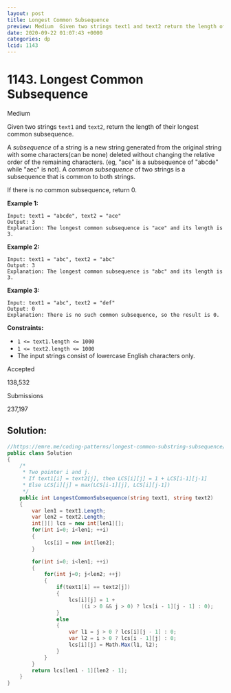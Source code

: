 ```yaml
---
layout: post
title: Longest Common Subsequence
preview: Medium  Given two strings text1 and text2 return the length of their longest common subsequence  A subsequence of a string is
date: 2020-09-22 01:07:43 +0000
categories: dp
lcid: 1143
---
```


# 1143. Longest Common Subsequence

Medium

Given two strings `text1` and `text2`, return the length of their longest common subsequence.

A *subsequence* of a string is a new string generated from the original string with some characters(can be none) deleted without changing the relative order of the remaining characters. (eg, "ace" is a subsequence of "abcde" while "aec" is not). A *common subsequence* of two strings is a subsequence that is common to both strings.

 

If there is no common subsequence, return 0.

 

**Example 1:**

```
Input: text1 = "abcde", text2 = "ace" 
Output: 3  
Explanation: The longest common subsequence is "ace" and its length is 3.
```

**Example 2:**

```
Input: text1 = "abc", text2 = "abc"
Output: 3
Explanation: The longest common subsequence is "abc" and its length is 3.
```

**Example 3:**

```
Input: text1 = "abc", text2 = "def"
Output: 0
Explanation: There is no such common subsequence, so the result is 0.
```

 

**Constraints:**

- `1 <= text1.length <= 1000`
- `1 <= text2.length <= 1000`
- The input strings consist of lowercase English characters only.

Accepted

138,532

Submissions

237,197

## Solution:

```c#
//https://emre.me/coding-patterns/longest-common-substring-subsequence/
public class Solution
{
	/*
	 * Two pointer i and j. 
	 * If text1[i] = text2[j], then LCS[i][j] = 1 + LCS[i-1][j-1]
	 * Else LCS[i][j] = max(LCS[i-1][j], LCS[i][j-1])
	 */
	public int LongestCommonSubsequence(string text1, string text2)
	{
		var len1 = text1.Length;
		var len2 = text2.Length;
		int[][] lcs = new int[len1][];
		for(int i=0; i<len1; ++i)
		{
			lcs[i] = new int[len2];
		}

		for(int i=0; i<len1; ++i)
		{
			for(int j=0; j<len2; ++j)
			{
				if(text1[i] == text2[j])
				{
					lcs[i][j] = 1 + 
						((i > 0 && j > 0) ? lcs[i - 1][j - 1] : 0);
				}
				else
				{
					var l1 = j > 0 ? lcs[i][j - 1] : 0;
					var l2 = i > 0 ? lcs[i - 1][j] : 0;
					lcs[i][j] = Math.Max(l1, l2);
				}
			}
		}
		return lcs[len1 - 1][len2 - 1];
	}
}
```

